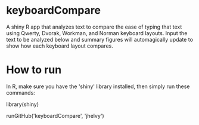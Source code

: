 # keyboardCompare
A shiny R app that analyzes text to compare the ease of typing that text using Qwerty, Dvorak, Workman, and Norman keyboard layouts. Input the text to be analyzed below and summary figures will automagically update to show how each keyboard layout compares.

# How to run
In R, make sure you have the 'shiny' library installed, then simply run these commands:

library(shiny)

runGitHub('keyboardCompare', 'jhelvy')

